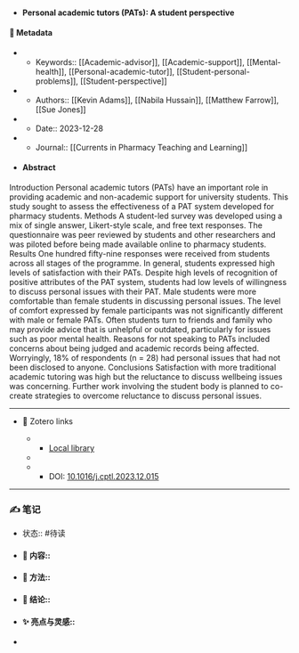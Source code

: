 - #### Personal academic tutors (PATs): A student perspective

#### 🔢 Metadata

  - * Keywords:: [[Academic-advisor]], [[Academic-support]], [[Mental-health]], [[Personal-academic-tutor]], [[Student-personal-problems]], [[Student-perspective]]

  - * Authors:: [[Kevin Adams]], [[Nabila Hussain]], [[Matthew Farrow]], [[Sue Jones]]

  - * Date:: 2023-12-28

  - * Journal:: [[Currents in Pharmacy Teaching and Learning]]

- #### Abstract

Introduction
Personal academic tutors (PATs) have an important role in providing academic and non-academic support for university students. This study sought to assess the effectiveness of a PAT system developed for pharmacy students.
Methods
A student-led survey was developed using a mix of single answer, Likert-style scale, and free text responses. The questionnaire was peer reviewed by students and other researchers and was piloted before being made available online to pharmacy students.
Results
One hundred fifty-nine responses were received from students across all stages of the programme. In general, students expressed high levels of satisfaction with their PATs. Despite high levels of recognition of positive attributes of the PAT system, students had low levels of willingness to discuss personal issues with their PAT. Male students were more comfortable than female students in discussing personal issues. The level of comfort expressed by female participants was not significantly different with male or female PATs. Often students turn to friends and family who may provide advice that is unhelpful or outdated, particularly for issues such as poor mental health. Reasons for not speaking to PATs included concerns about being judged and academic records being affected. Worryingly, 18% of respondents (n = 28) had personal issues that had not been disclosed to anyone.
Conclusions
Satisfaction with more traditional academic tutoring was high but the reluctance to discuss wellbeing issues was concerning. Further work involving the student body is planned to co-create strategies to overcome reluctance to discuss personal issues.


---

- 🔗 Zotero links

  - * [Local library](zotero://select/items/1_YYJ8Y7DI)

  - 

  - * DOI: [10.1016/j.cptl.2023.12.015](https://doi.org/10.1016/j.cptl.2023.12.015)

---

### ✍️ 笔记

  - 状态:: #待读

* 
  #### 📖 内容:: 
* 
  #### 🧫 方法:: 
* 
  #### 💽 结论:: 
* 
  #### ✨ 亮点与灵感:: 
* 
